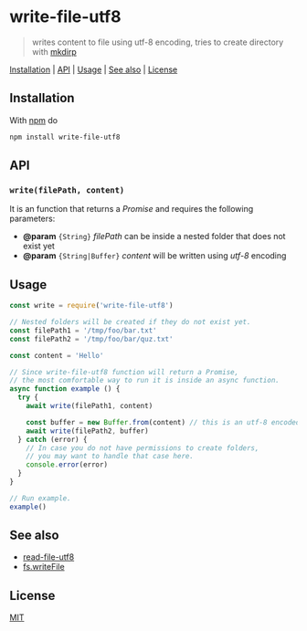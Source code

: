 # write-file-utf8

> writes content to file using utf-8 encoding, tries to create directory with [mkdirp]

[Installation](#installation) |
[API](#api) |
[Usage](#usage) |
[See also](#see-also) |
[License](#license)

## Installation

With [npm](https://npmjs.org/) do

```bash
npm install write-file-utf8
```

## API

### `write(filePath, content)`

It is an function that returns a *Promise* and requires the following parameters:

* **@param** `{String}` *filePath* can be inside a nested folder that does not exist yet
* **@param** `{String|Buffer}` *content* will be written using *utf-8* encoding

## Usage

```javascript
const write = require('write-file-utf8')

// Nested folders will be created if they do not exist yet.
const filePath1 = '/tmp/foo/bar.txt'
const filePath2 = '/tmp/foo/bar/quz.txt'

const content = 'Hello'

// Since write-file-utf8 function will return a Promise,
// the most comfortable way to run it is inside an async function.
async function example () {
  try {
    await write(filePath1, content)

    const buffer = new Buffer.from(content) // this is an utf-8 encoded buffer
    await write(filePath2, buffer)
  } catch (error) {
    // In case you do not have permissions to create folders,
    // you may want to handle that case here.
    console.error(error)
  }
}

// Run example.
example()
```

## See also

* [read-file-utf8]
* [fs.writeFile]

## License

[MIT](http://g14n.info/mit-license/)

[fs.writeFile]: https://nodejs.org/api/fs.html#fs_fs_writefile_file_data_options_callback
[mkdirp]: https://www.npmjs.com/package/mkdirp
[read-file-utf8]: http://npm.im/read-file-utf8
